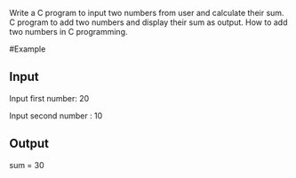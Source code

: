 Write a C program to input two numbers from user and calculate their sum. C program to add two numbers and display their sum as output. How to add two numbers in C programming.


#Example


## Input


Input first number: 20


Input second number : 10


## Output


sum = 30
